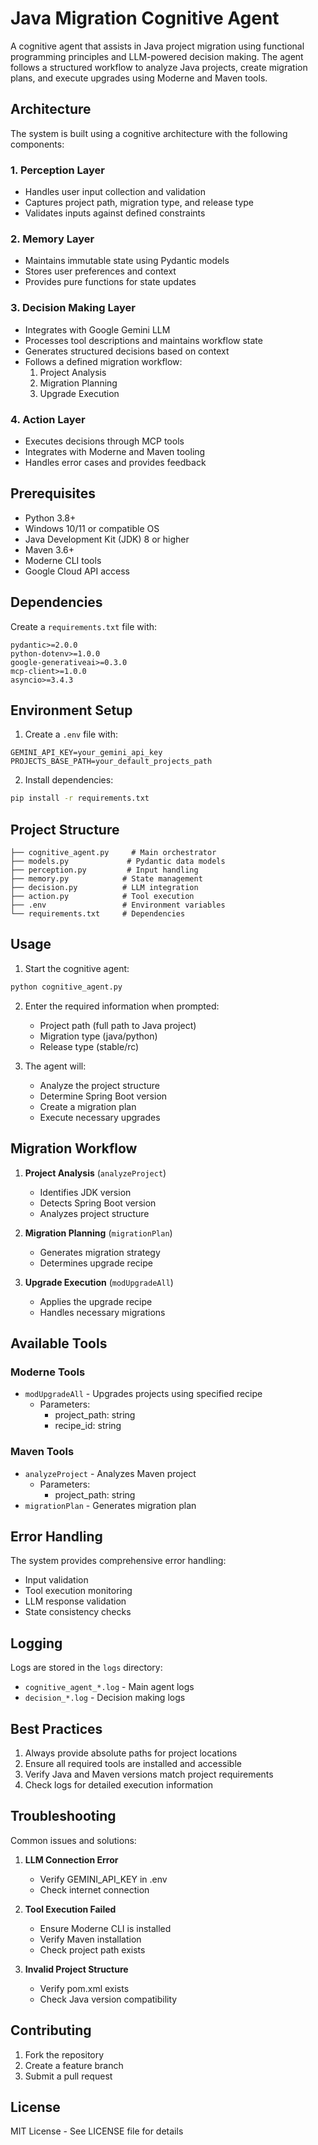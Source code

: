 # Java Migration Cognitive Agent

A cognitive agent that assists in Java project migration using functional programming principles and LLM-powered decision making. The agent follows a structured workflow to analyze Java projects, create migration plans, and execute upgrades using Moderne and Maven tools.

## Architecture

The system is built using a cognitive architecture with the following components:

### 1. Perception Layer
- Handles user input collection and validation
- Captures project path, migration type, and release type
- Validates inputs against defined constraints

### 2. Memory Layer
- Maintains immutable state using Pydantic models
- Stores user preferences and context
- Provides pure functions for state updates

### 3. Decision Making Layer
- Integrates with Google Gemini LLM
- Processes tool descriptions and maintains workflow state
- Generates structured decisions based on context
- Follows a defined migration workflow:
  1. Project Analysis
  2. Migration Planning
  3. Upgrade Execution

### 4. Action Layer
- Executes decisions through MCP tools
- Integrates with Moderne and Maven tooling
- Handles error cases and provides feedback

## Prerequisites

- Python 3.8+
- Windows 10/11 or compatible OS
- Java Development Kit (JDK) 8 or higher
- Maven 3.6+
- Moderne CLI tools
- Google Cloud API access

## Dependencies

Create a `requirements.txt` file with:

```
pydantic>=2.0.0
python-dotenv>=1.0.0
google-generativeai>=0.3.0
mcp-client>=1.0.0
asyncio>=3.4.3
```

## Environment Setup

1. Create a `.env` file with:
```
GEMINI_API_KEY=your_gemini_api_key
PROJECTS_BASE_PATH=your_default_projects_path
```

2. Install dependencies:
```bash
pip install -r requirements.txt
```

## Project Structure

```
├── cognitive_agent.py     # Main orchestrator
├── models.py             # Pydantic data models
├── perception.py         # Input handling
├── memory.py            # State management
├── decision.py          # LLM integration
├── action.py            # Tool execution
├── .env                 # Environment variables
└── requirements.txt     # Dependencies
```

## Usage

1. Start the cognitive agent:
```bash
python cognitive_agent.py
```

2. Enter the required information when prompted:
   - Project path (full path to Java project)
   - Migration type (java/python)
   - Release type (stable/rc)

3. The agent will:
   - Analyze the project structure
   - Determine Spring Boot version
   - Create a migration plan
   - Execute necessary upgrades

## Migration Workflow

1. **Project Analysis** (`analyzeProject`)
   - Identifies JDK version
   - Detects Spring Boot version
   - Analyzes project structure

2. **Migration Planning** (`migrationPlan`)
   - Generates migration strategy
   - Determines upgrade recipe

3. **Upgrade Execution** (`modUpgradeAll`)
   - Applies the upgrade recipe
   - Handles necessary migrations

## Available Tools

### Moderne Tools
- `modUpgradeAll` - Upgrades projects using specified recipe
  - Parameters:
    - project_path: string
    - recipe_id: string

### Maven Tools
- `analyzeProject` - Analyzes Maven project
  - Parameters:
    - project_path: string
- `migrationPlan` - Generates migration plan

## Error Handling

The system provides comprehensive error handling:
- Input validation
- Tool execution monitoring
- LLM response validation
- State consistency checks

## Logging

Logs are stored in the `logs` directory:
- `cognitive_agent_*.log` - Main agent logs
- `decision_*.log` - Decision making logs

## Best Practices

1. Always provide absolute paths for project locations
2. Ensure all required tools are installed and accessible
3. Verify Java and Maven versions match project requirements
4. Check logs for detailed execution information

## Troubleshooting

Common issues and solutions:

1. **LLM Connection Error**
   - Verify GEMINI_API_KEY in .env
   - Check internet connection

2. **Tool Execution Failed**
   - Ensure Moderne CLI is installed
   - Verify Maven installation
   - Check project path exists

3. **Invalid Project Structure**
   - Verify pom.xml exists
   - Check Java version compatibility

## Contributing

1. Fork the repository
2. Create a feature branch
3. Submit a pull request

## License

MIT License - See LICENSE file for details 